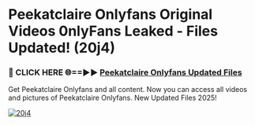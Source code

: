 # Peekatclaire Onlyfans Original Videos 0nlyFans Leaked - Files Updated! (20j4)

<h3>🔴 CLICK HERE 🌐==►► <a href="https://tinyurl.com/ehrbuxhb" rel="nofollow">Peekatclaire Onlyfans Updated Files</a></h3>

Get Peekatclaire Onlyfans and all content. Now you can access all videos and pictures of Peekatclaire Onlyfans. New Updated Files 2025!

[![20j4](https://i.imgur.com/lVYEuWS.gif)](https://tinyurl.com/ehrbuxhb)
